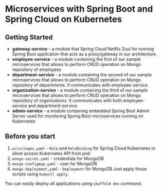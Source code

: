 # Microservices with Spring Boot and Spring Cloud on Kubernetes


## Getting Started 
- **gateway-service** - a module that Spring Cloud Netflix Zuul for running Spring Boot application that acts as a proxy/gateway in our architecture.
- **employee-service** - a module containing the first of our sample microservices that allows to perform CRUD operation on Mongo repository of employees
- **department-service** - a module containing the second of our sample microservices that allows to perform CRUD operation on Mongo repository of departments. It communicates with employee-service. 
- **organization-service** - a module containing the third of our sample microservices that allows to perform CRUD operation on Mongo repository of organizations. It communicates with both employee-service and department-service.
- **admin-service** - a module containing embedded Spring Boot Admin Server used for monitoring Spring Boot microservices running on Kubernetes

## Before you start
1. `privileges.yaml` - `Role` and `RoleBinding` for Spring Cloud Kubernetes to allow access Kubernetes API from pod
2. `mongo-secret.yaml` - credentials for MongoDB
3. `mongo-configmap.yaml` - user for MongoDB
4. `mongo-deployment.yaml` - `Deployment` for MongoDB
Just apply those scripts using `kubectl apply`.

You can easily deploy all applications using `skaffold dev` command.
